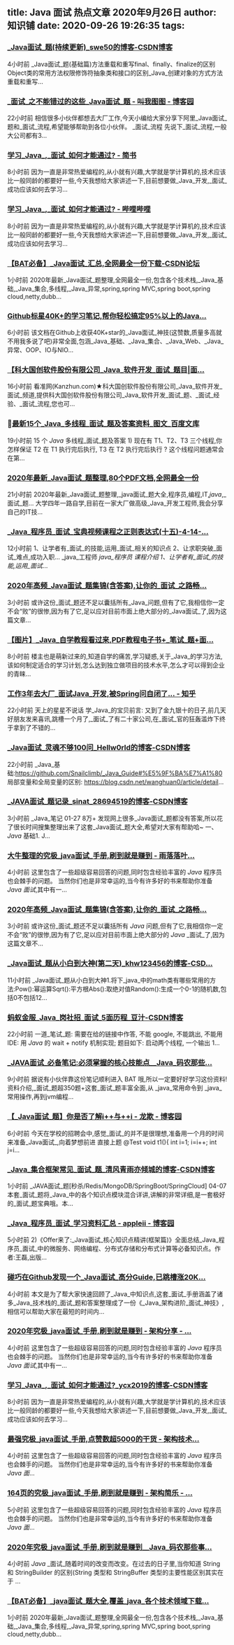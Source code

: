 
title: Java 面试 热点文章 2020年9月26日
author: 知识铺
date: 2020-09-26 19:26:35
tags: 
---
  
### [_Java面试_题(持续更新)_swe50的博客-CSDN博客](https://zshipu.com/t?url=https://blog.csdn.net/swe50/article/details/108811805)

 4小时前 _Java面试_题(基础篇)方法重载和重写final、finally、finalize的区别Object类的常用方法权限修饰符抽象类和接口的区别_Java_创建对象的方式方法重载和重写...

### [_面试_之不能错过的这些_Java面试_题 - 叫我图图 - 博客园](https://zshipu.com/t?url=https://www.cnblogs.com/ynog/p/13732472.html)

 22小时前 相信很多小伙伴都想去大厂工作,今天小编给大家分享下阿里_Java面试_题和_面试_流程,希望能够帮助到各位小伙伴。 _面试_流程 先说下_面试_流程,一般大公司都有3...

### [学习_Java_,_面试_如何才能通过? - 简书](https://zshipu.com/t?url=https://www.jianshu.com/p/699338a951f0)

 8小时前 因为一直是非常热爱编程的,从小就有兴趣,大学就是学计算机的,技术应该比一般同龄的都要好一些,今天我想给大家讲述一下,目前想要做_Java_开发,_面试_成功应该如何去学习...

### [学习_Java_,_面试_如何才能通过? - 哔哩哔哩](https://zshipu.com/t?url=https://www.bilibili.com/read/cv7738805)

 8小时前 因为一直是非常热爱编程的,从小就有兴趣,大学就是学计算机的,技术应该比一般同龄的都要好一些,今天我想给大家讲述一下,目前想要做_Java_开发,_面试_成功应该如何去学习...

### [【BAT必备】_Java面试_汇总,全网最全一份下载-CSDN论坛](https://zshipu.com/t?url=https://bbs.csdn.net/topics/397780289)

 1小时前 2020年最新_Java面试_题整理,全网最全一份,包含各个技术栈,_Java_基础,_Java_集合,多线程,_Java_异常,spring,spring MVC,spring boot,spring cloud,netty,dubb...

### [Github标星40K+的学习笔记,帮你轻松搞定95%以上的Java...](https://zshipu.com/t?url=https://my.oschina.net/u/4363105/blog/4650263)

 6小时前 该文档在Github上收获40K+star的_Java面试_神技(这赞数,质量多高就不用我多说了吧)非常全面,包涵_Java_基础、_Java_集合、_Java_Web、_Java_异常、OOP、IO与NIO...

### [【科大国创软件股份有限公司_Java_软件开发_面试_题目|面...](https://zshipu.com/t?url=https://www.kanzhun.com/msh/g1670715-z177530/)

 16小时前 看准网(Kanzhun.com)★科大国创软件股份有限公司_Java_软件开发_面试_频道,提供科大国创软件股份有限公司_Java_软件开发_面试_题、_面试_经验、_面试_流程,您也可...

### [最新15个_Java_多线程_面试_题及答案资料_图文_百度文库](https://zshipu.com/t?url=https://wenku.baidu.com/view/bd61b8df872458fb770bf78a6529647d26283417.html)

 19小时前 15 个 _Java_ 多线程_面试_题及答案 1) 现在有 T1、T2、T3 三个线程,你怎样保证 T2 在 T1 执行完后执行, T3 在 T2 执行完后执行 ? 这个线程问题通常会在第...

### [2020年最新_Java面试_题整理,80个PDF文档,全网最全一份](https://zshipu.com/t?url=https://www.sohu.com/a/420883899_120866049)

 21小时前 2020年最新_Java面试_题整理,_java面试_题大全,程序员,编程,IT,_java_,_面试_题... 大学四年一路自学,目前在一家大厂做高级_Java_开发工程师,我会分享自己的IT技...

### [_Java_程序员_面试_宝典视频课程之正则表达式(十五)-4-14-...](https://zshipu.com/t?url=https://edu.csdn.net/course/play/8372/172635)

 12小时前 1、让学者有_面试_的技能,运用_面试_相关的知识点 2、让求职突破_面试_难点,成功入职... _java_工程师 _java_程序员 课程介绍 1、让学者有_面试_的技能,运用_面试_...

### [2020年高频_Java面试_题集锦(含答案),让你的_面试_之路畅...](https://zshipu.com/t?url=http://dy.163.com/article/FNFBE3200532447I.html)

 3小时前 或许这份_面试_题还不足以囊括所有_Java_问题,但有了它,我相信你一定不会“败”的很惨,因为有了它,足以应对目前市面上绝大部分的_Java面试_了,因为这篇文章...

### [【图片】_Java_自学教程看过来,PDF教程电子书+_笔试_题+面...](https://zshipu.com/t?url=https://tieba.baidu.com/p/6981639601)

 8小时前 楼主也是萌新过来的,知道自学的痛苦,学习疑惑,关于_Java_的学习方法,该如何制定适合的学习计划,怎么达到独立做项目的技术水平,怎么才可以得到企业的青睐...

### [工作3年去大厂_面试Java_开发,被Spring问自闭了... - 知乎](https://zshipu.com/t?url=https://zhuanlan.zhihu.com/p/259365225)

 22小时前 天上的星星不说话 学_Java_的宝贝前言: 又到了金九银十的日子,前几天好朋友发来喜讯,跳槽一个月了,_面试_了有二十家公司,在_面试_官的狂轰滥炸下终于拿到了不错的...

### [_Java面试_灵魂不够100问_Hellw0rld的博客-CSDN博客](https://zshipu.com/t?url=https://blog.csdn.net/Hellw0rld/article/details/108790817)

 22小时前 _Java_基础:https://github.com/Snailclimb/_Java_Guide#%E5%9F%BA%E7%A1%80 局部变量和全局变量的区别: https://blog.csdn.net/wanghuan0/article/detail...

### [_JAVA面试_题记录_sinat_28694519的博客-CSDN博客](https://zshipu.com/t?url=https://blog.csdn.net/sinat_28694519/article/details/108813153)

 3小时前 _Java_笔记 01-27 8万+ 发现网上很多_Java面试_题都没有答案,所以花了很长时间搜集整理出来了这套_Java面试_题大全,希望对大家有帮助哈~ 一、_Java_ 基础1\. J...

### [大牛整理的究极_java面试_手册,刷到就是赚到 - 雨落落叶...](https://zshipu.com/t?url=https://www.cnblogs.com/7878A/p/13734939.html)

 4小时前 这里包含了一些超级容易回答的问题,同时包含经验丰富的 _Java_ 程序员也会棘手的问题。 当然你们也是非常幸运的,当今有许多好的书来帮助你准备 _Java_ _面试_,其中有一...

### [2020年高频_Java面试_题集锦(含答案),让你的_面试_之路畅...](https://zshipu.com/t?url=https://blog.csdn.net/JavaBUGa/article/details/108813068)

 3小时前 或许这份_面试_题还不足以囊括所有 _Java_ 问题,但有了它,我相信你一定不会“败”的很惨,因为有了它,足以应对目前市面上绝大部分的 _Java_ _面试_了,因为这篇文章不...

### [_Java面试_题从小白到大神(第二天)_khw123456的博客-CSD...](https://zshipu.com/t?url=https://blog.csdn.net/khw123456/article/details/108807253)

 11小时前 _Java面试_题从小白到大神1.将下_java_中的math类有哪些常用的方法:Pow():幂运算Sqrt():平方根Abs():取绝对值Random():生成一个0-1的随机数,包括0不包括12...

### [蚂蚁金服_Java_岗社招_面试_5面历程_豆汁-CSDN博客](https://zshipu.com/t?url=https://blog.csdn.net/qq_41770757/article/details/108804184)

 22小时前 一道_笔试_题: 需要在给的链接中作答, 不能 google, 不能跳出, 不能用 IDE: 用 _Java_ 的 wait + notify 机制实现; 题目如下: 启动两个线程, 一个输出 1...

### [_JAVA面试_必备笔记:必须掌握的核心技能点__Java_码农那些...](https://zshipu.com/t?url=https://blog.csdn.net/m0_46195271/article/details/108808016)

 9小时前 据说有小伙伴靠这份笔记顺利进入 BAT 哦,所以一定要好好学习这份资料!资料介绍,_面试_题超350题+这套_面试_题丰富全面,从 _java_常用命令到 _java_常用操作,再到jvm编程...

### [【_Java面试_题】你是否了解i++与++i - 龙欺 - 博客园](https://zshipu.com/t?url=https://www.cnblogs.com/alongg/p/13734587.html)

 6小时前 今天在学校的招聘会中,感觉_面试_的并不是很理想,准备用一个月的时间来准备_Java面试_,向着梦想前进 直接上题 @Test void t1(){ int i=1; i=i++; int j=i...

### [_Java_集合框架常见_面试_题_清风青雨亦倾城的博客-CSDN博客](https://zshipu.com/t?url=https://blog.csdn.net/weixin_50862876/article/details/108811889)

 1小时前 _JAVA面试_题[秒杀/Redis/MongoDB/SpringBoot/SpringCloud] 04-07 本套_面试_题将_Java_中的各个知识点模块混合详讲,讲解的非常详细,是一套极好的_面试_题宝典哦。本...

### [_Java_程序员_面试_学习资料汇总 - appleii - 博客园](https://zshipu.com/t?url=https://www.cnblogs.com/appleii/p/13734790.html)

 5小时前 2)《Offer来了:_Java面试_核心知识点精讲(框架篇)》全面总结_Java_程序员_面试_中的微服务、网络编程、分布式存储和分布式计算等必备知识点。作者:王磊,出版...

### [碰巧在Github发现一个_Java面试_高分Guide,已跳槽涨20K...](https://zshipu.com/t?url=https://blog.csdn.net/m0_46995061/article/details/108811965)

 4小时前 本文是为了帮大家快速回顾了_Java_中知识点,这套_面试_手册涵盖了诸多_Java_技术栈的_面试_题和答案整理成了一份《_Java_架构进阶_面试_神技》,相信可以帮助大家在最短的时间内...

### [2020年究极_java面试_手册,刷到就是赚到 - 架构分享 - ...](https://zshipu.com/t?url=https://www.cnblogs.com/ming569/p/13734986.html)

 4小时前 这里包含了一些超级容易回答的问题,同时包含经验丰富的 _Java_ 程序员也会棘手的问题。 当然你们也是非常幸运的,当今有许多好的书来帮助你准备 _Java_ _面试_,其中有一...

### [学习_Java_,_面试_如何才能通过?_ycx2019的博客-CSDN博客](https://zshipu.com/t?url=https://blog.csdn.net/ycx2019/article/details/108808876)

 8小时前 因为一直是非常热爱编程的,从小就有兴趣,大学就是学计算机的,技术应该比一般同龄的都要好一些,今天我想给大家讲述一下,目前想要做_Java_开发,_面试_成功应该如何去学习...

### [最强究极_java面试_手册,点赞数超5000的干货 - 架构技术...](https://zshipu.com/t?url=https://www.cnblogs.com/89757m/p/13735058.html)

 4小时前 这里包含了一些超级容易回答的问题,同时包含经验丰富的 _Java_ 程序员也会棘手的问题。 当然你们也是非常幸运的,当今有许多好的书来帮助你准备 _Java_ _面_...

### [164页的究极_java面试_手册,刷到就是赚到 - 架构简乐 - ...](https://zshipu.com/t?url=https://www.cnblogs.com/1212jiagou/p/13734893.html)

 5小时前 这里包含了一些超级容易回答的问题,同时包含经验丰富的 _Java_ 程序员也会棘手的问题。 当然你们也是非常幸运的,当今有许多好的书来帮助你准备 _Java_ _面_...

### [2020年究极_java面试_手册,刷到就是赚到__Java_码农那些事...](https://zshipu.com/t?url=https://blog.csdn.net/m0_46195271/article/details/108811490)

 4小时前 _Java_ _面试_随着时间的改变而改变。在过去的日子里,当你知道 String 和 StringBuilder 的区别(String 类型和 StringBuffer 类型的主要性能区别其实在于 ...

### [【BAT必备】_java面试_题大全,覆盖_java_各个技术领域下载...](https://zshipu.com/t?url=https://bbs.csdn.net/topics/397780272)

 1小时前 2020年最新_Java面试_题整理,全网最全一份,包含各个技术栈,_Java_基础,_Java_集合,多线程,_Java_异常,spring,spring MVC,spring boot,spring cloud,netty,dubb...
